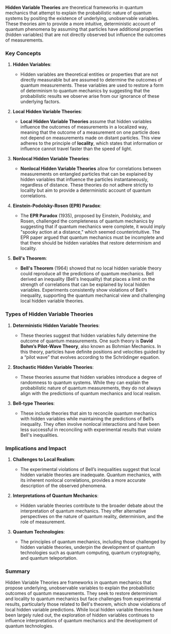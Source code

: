 **Hidden Variable Theories** are theoretical frameworks in quantum mechanics that attempt to explain the probabilistic nature of quantum systems by positing the existence of underlying, unobservable variables. These theories aim to provide a more intuitive, deterministic account of quantum phenomena by assuming that particles have additional properties (hidden variables) that are not directly observed but influence the outcomes of measurements.

### Key Concepts

1. **Hidden Variables**:
   - Hidden variables are theoretical entities or properties that are not directly measurable but are assumed to determine the outcomes of quantum measurements. These variables are used to restore a form of determinism to quantum mechanics by suggesting that the probabilistic results we observe arise from our ignorance of these underlying factors.

2. **Local Hidden Variable Theories**:
   - **Local Hidden Variable Theories** assume that hidden variables influence the outcomes of measurements in a localized way, meaning that the outcome of a measurement on one particle does not depend on measurements made on distant particles. This view adheres to the principle of **locality**, which states that information or influence cannot travel faster than the speed of light.

3. **Nonlocal Hidden Variable Theories**:
   - **Nonlocal Hidden Variable Theories** allow for correlations between measurements on entangled particles that can be explained by hidden variables that influence the particles instantaneously, regardless of distance. These theories do not adhere strictly to locality but aim to provide a deterministic account of quantum correlations.

4. **Einstein-Podolsky-Rosen (EPR) Paradox**:
   - The **EPR Paradox** (1935), proposed by Einstein, Podolsky, and Rosen, challenged the completeness of quantum mechanics by suggesting that if quantum mechanics were complete, it would imply "spooky action at a distance," which seemed counterintuitive. The EPR paper argued that quantum mechanics must be incomplete and that there should be hidden variables that restore determinism and locality.

5. **Bell's Theorem**:
   - **Bell's Theorem** (1964) showed that no local hidden variable theory could reproduce all the predictions of quantum mechanics. Bell derived an inequality (Bell's Inequality) that places a limit on the strength of correlations that can be explained by local hidden variables. Experiments consistently show violations of Bell's inequality, supporting the quantum mechanical view and challenging local hidden variable theories.

### Types of Hidden Variable Theories

1. **Deterministic Hidden Variable Theories**:
   - These theories suggest that hidden variables fully determine the outcome of quantum measurements. One such theory is **David Bohm’s Pilot-Wave Theory**, also known as Bohmian Mechanics. In this theory, particles have definite positions and velocities guided by a “pilot wave” that evolves according to the Schrödinger equation.

2. **Stochastic Hidden Variable Theories**:
   - These theories assume that hidden variables introduce a degree of randomness to quantum systems. While they can explain the probabilistic nature of quantum measurements, they do not always align with the predictions of quantum mechanics and local realism.

3. **Bell-type Theories**:
   - These include theories that aim to reconcile quantum mechanics with hidden variables while maintaining the predictions of Bell’s inequality. They often involve nonlocal interactions and have been less successful in reconciling with experimental results that violate Bell's inequalities.

### Implications and Impact

1. **Challenges to Local Realism**:
   - The experimental violations of Bell’s inequalities suggest that local hidden variable theories are inadequate. Quantum mechanics, with its inherent nonlocal correlations, provides a more accurate description of the observed phenomena.

2. **Interpretations of Quantum Mechanics**:
   - Hidden variable theories contribute to the broader debate about the interpretation of quantum mechanics. They offer alternative perspectives on the nature of quantum reality, determinism, and the role of measurement.

3. **Quantum Technologies**:
   - The principles of quantum mechanics, including those challenged by hidden variable theories, underpin the development of quantum technologies such as quantum computing, quantum cryptography, and quantum teleportation.

### Summary

Hidden Variable Theories are frameworks in quantum mechanics that propose underlying, unobservable variables to explain the probabilistic outcomes of quantum measurements. They seek to restore determinism and locality to quantum mechanics but face challenges from experimental results, particularly those related to Bell's theorem, which show violations of local hidden variable predictions. While local hidden variable theories have been largely ruled out, the exploration of hidden variables continues to influence interpretations of quantum mechanics and the development of quantum technologies.
